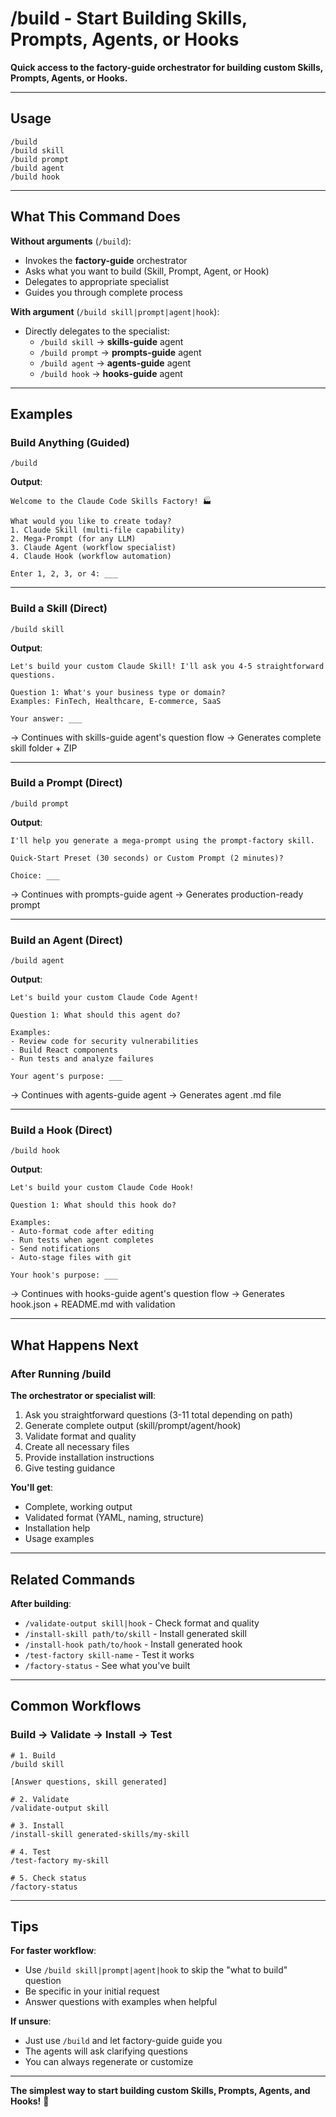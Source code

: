 # /build - Start Building Skills, Prompts, Agents, or Hooks

**Quick access to the factory-guide orchestrator for building custom Skills, Prompts, Agents, or Hooks.**

---

## Usage

```
/build
/build skill
/build prompt
/build agent
/build hook
```

---

## What This Command Does

**Without arguments** (`/build`):
- Invokes the **factory-guide** orchestrator
- Asks what you want to build (Skill, Prompt, Agent, or Hook)
- Delegates to appropriate specialist
- Guides you through complete process

**With argument** (`/build skill|prompt|agent|hook`):
- Directly delegates to the specialist:
  - `/build skill` → **skills-guide** agent
  - `/build prompt` → **prompts-guide** agent
  - `/build agent` → **agents-guide** agent
  - `/build hook` → **hooks-guide** agent

---

## Examples

### Build Anything (Guided)


```
/build
```

**Output**:
```
Welcome to the Claude Code Skills Factory! 🏭

What would you like to create today?
1. Claude Skill (multi-file capability)
2. Mega-Prompt (for any LLM)
3. Claude Agent (workflow specialist)
4. Claude Hook (workflow automation)

Enter 1, 2, 3, or 4: ___
```

---

### Build a Skill (Direct)

```
/build skill
```

**Output**:
```
Let's build your custom Claude Skill! I'll ask you 4-5 straightforward questions.

Question 1: What's your business type or domain?
Examples: FinTech, Healthcare, E-commerce, SaaS

Your answer: ___
```

→ Continues with skills-guide agent's question flow
→ Generates complete skill folder + ZIP

---

### Build a Prompt (Direct)

```
/build prompt
```

**Output**:
```
I'll help you generate a mega-prompt using the prompt-factory skill.

Quick-Start Preset (30 seconds) or Custom Prompt (2 minutes)?

Choice: ___
```

→ Continues with prompts-guide agent
→ Generates production-ready prompt

---

### Build an Agent (Direct)

```
/build agent
```

**Output**:
```
Let's build your custom Claude Code Agent!

Question 1: What should this agent do?

Examples:
- Review code for security vulnerabilities
- Build React components
- Run tests and analyze failures

Your agent's purpose: ___
```

→ Continues with agents-guide agent
→ Generates agent .md file

---

### Build a Hook (Direct)

```
/build hook
```

**Output**:
```
Let's build your custom Claude Code Hook!

Question 1: What should this hook do?

Examples:
- Auto-format code after editing
- Run tests when agent completes
- Send notifications
- Auto-stage files with git

Your hook's purpose: ___
```

→ Continues with hooks-guide agent's question flow
→ Generates hook.json + README.md with validation

---

## What Happens Next

### After Running /build

**The orchestrator or specialist will**:
1. Ask you straightforward questions (3-11 total depending on path)
2. Generate complete output (skill/prompt/agent/hook)
3. Validate format and quality
4. Create all necessary files
5. Provide installation instructions
6. Give testing guidance

**You'll get**:
- Complete, working output
- Validated format (YAML, naming, structure)
- Installation help
- Usage examples

---

## Related Commands

**After building**:
- `/validate-output skill|hook` - Check format and quality
- `/install-skill path/to/skill` - Install generated skill
- `/install-hook path/to/hook` - Install generated hook
- `/test-factory skill-name` - Test it works
- `/factory-status` - See what you've built

---

## Common Workflows

### Build → Validate → Install → Test

```
# 1. Build
/build skill

[Answer questions, skill generated]

# 2. Validate
/validate-output skill

# 3. Install
/install-skill generated-skills/my-skill

# 4. Test
/test-factory my-skill

# 5. Check status
/factory-status
```

---

## Tips

**For faster workflow**:
- Use `/build skill|prompt|agent|hook` to skip the "what to build" question
- Be specific in your initial request
- Answer questions with examples when helpful

**If unsure**:
- Just use `/build` and let factory-guide guide you
- The agents will ask clarifying questions
- You can always regenerate or customize

---

**The simplest way to start building custom Skills, Prompts, Agents, and Hooks!** 🚀
